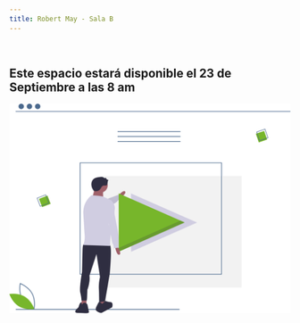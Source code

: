 ```yaml
---
title: Robert May - Sala B
---
```


<div class="text-center">
<br>

## Este espacio estará disponible el 23 de Septiembre a las 8 am
      
<div class="mx-auto">
<img src="./proximamente.svg" alt="Proximamente">

</div>
